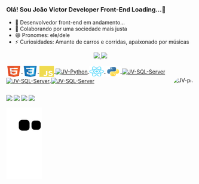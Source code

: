 ### Olá! Sou João Victor Developer Front-End Loading...🚀




- 🌱 Desenvolvedor front-end em andamento...
- 👯 Colaborando por uma sociedade mais justa
- 😄 Pronomes: ele/dele
- ⚡ Curiosidades: Amante de carros e corridas, apaixonado por músicas

<div align="center">
  <a href="https://github.com/DmRllJoao">
  <img height="180em" src="https://github-readme-stats.vercel.app/api?username=DmRllJoao&show_icons=true&theme=dracula&include_all_commits=true&count_private=true"/>
  <img height="180em" src="https://github-readme-stats.vercel.app/api/top-langs/?username=DmRllJoao&layout=compact&langs_count=7&theme=dracula"/>
</div>

<div style="display: inline_block"><br>
  <img align="center" alt="JV-HTML" height="30" width="40" src="https://raw.githubusercontent.com/devicons/devicon/master/icons/html5/html5-original.svg">
  <img align="center" alt="JV-CSS" height="30" width="40" src="https://raw.githubusercontent.com/devicons/devicon/master/icons/css3/css3-original.svg">
  <img align="center" alt="JV-Js" height="30" width="40" src="https://raw.githubusercontent.com/devicons/devicon/master/icons/javascript/javascript-plain.svg">
  <img align="center" alt="JV-Python" height="30" width="40" src="https://cdn.jsdelivr.net/gh/devicons/devicon/icons/wordpress/wordpress-plain.svg">
  <img align="center" alt="JV-React" height="30" width="40" src="https://raw.githubusercontent.com/devicons/devicon/master/icons/react/react-original.svg">
  <img align="center" alt="JV-Python" height="30" width="40" src="https://raw.githubusercontent.com/devicons/devicon/master/icons/python/python-original.svg">
  <img align="center" alt="JV-SQL-Server" height="30" width="40" src="https://cdn.jsdelivr.net/gh/devicons/devicon/icons/microsoftsqlserver/microsoftsqlserver-plain.svg">
  <img align="center" alt="JV-SQL-Server" height="30" width="40" src="https://cdn.jsdelivr.net/gh/devicons/devicon/icons/postgresql/postgresql-original.svg">
  <img align="center" alt="JV-SQL-Server" height="30" width="40" src="https://cdn.jsdelivr.net/gh/devicons/devicon/icons/c/c-original.svg">
  <img align="right" alt="JV-pic" height="150" style="border-radius:50px;" src="https://cdn.discordapp.com/attachments/988556823500038226/1013961821415276584/download20220801210114.png">
</div>

##
  
<div>
  
  <a href="https://www.instagram.com/joaobarrosdm/" target="_blank"><img src="https://img.shields.io/badge/-Instagram-%23E4405F?style=for-the-badge&logo=instagram&logoColor=white" target="_blank"></a>
 	<a href="https://discord.gg/wagxzStdcR" target="_blank"><img src="https://img.shields.io/badge/Discord-7289DA?style=for-the-badge&logo=discord&logoColor=white" target="_blank"></a> 
  <a href = "mailto:joaovictor10754321@gmail.com"><img src="https://img.shields.io/badge/-Gmail-%23333?style=for-the-badge&logo=gmail&logoColor=white" target="_blank"></a>
  <a href="https://www.linkedin.com/in/jo%C3%A3o-victor-de-melo-barros-045337207/" target="_blank"><img src="https://img.shields.io/badge/-LinkedIn-%230077B5?style=for-the-badge&logo=linkedin&logoColor=white" target="_blank"></a> 
</div>
  
  
 ![Snake animation](https://github.com/DmRllJoao/DmRllJoao/blob/output/github-contribution-grid-snake.svg) 
